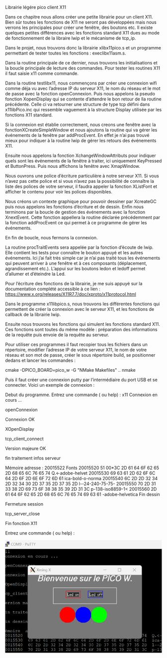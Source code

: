 Librairie légére pico client X11

Dans ce chapitre nous allons créer une petite librairie pour un client X11. Bien sûr toutes les fonctions de X11 ne seront pas développées mais nous verrons les principales pour créer une fenêtre, des boutons etc.  Il existe quelques petites différences avec les fonctions standard X11 dues au mode de fonctionnement de la libraire lwip et le mécanisme de tcp_ip.

Dans le projet, nous trouvons donc la librairie xlibx11pico.s et un programme permettant de tester toutes les fonctions : execlibx11asm.s.

Dans la routine principale de ce dernier, nous trouvons les initialisations et la boucle principale de lecture des commandes. Pour tester les routines X11 il faut saisie x11 comme commande.

Dans la routine testlibx11, nous commençons par créer une connexion wifi comme déja vu avec l’adresse IP du serveur X11, le nom du réseau et le mot de passe avec la fonction openConnexion. Puis nous appelons la pseudo fonction XopenDisplay qui se contente d’attendre le bon retour de lla routine précédente. Celle ci va retourner une structure de type tcp défini dans x11libPico.inc qui ressemble vaguement à la structure Display utilisée par les fonctions X11 standard.

Si la connexion est établie correctement, nous creons une fenêtre avec la fonctionXCreateSimpleWindow et nous ajoutons la routine qui va gérer les événements de la fenêtre par addProcEvent. En effet je n’ai pas trouvé mieux pour indiquer à la routine lwip de gérer les retours des événements X11.

Ensuite nous appelons la fonction XchangeWindowAttributs pour indiquer quels sont les événements de la fenêtre  à traiter, ici uniquement KeyPressed et ButtonPress. Puis nous affichons la fenêtre avec XmapWindow.

Nous ouvrons une police d’écriture particulière à notre serveur X11. Si vous n’avez pas cette police et si vous n’avez pas la possibilité de connaître la liste des polices de votre serveur, il faudra appeler la fonction XListFont et afficher le contenu pour voir les polices disponibles.

Nous créons un contexte graphique pour pouvoir dessiner par XcreateGC puis nous appelons les fonctions d’écriture et de dessin.
Enfin nous terminons par la boucle de gestion des événements avec la fonction XnextEvent. 
Cette fonction appellera la routine déclarée précédemment par la fonction addProcEvent ce qui permet à ce programme de gérer les événements.

En fin de boucle, nous fermons la connexion.

La routine procTraitEvents sera appelée par la fonction d’écoute de lwip. Elle contient les tests pour connaître le bouton appuyé et les autres événements. Ici j’ai fait très simple car je n’ai pas traité tous les événements qui peuvent arriver à une fenêtre et à ces composants (déplacement, agrandissement etc.).
L’appui sur les boutons ledon et ledoff permet d’allumer et d’éteindre la Led.

Pour l’écriture des fonctions de la librairie, je me suis appuyé sur la documentation complété  accessible à ce lien : https://www.x.org/releases/X11R7.7/doc/xproto/x11protocol.html

Dans le programme x11libpico.s, nous trouvons les différentes fonctions qui permettent de créer la connexion avec le serveur X11, et les fonctions de callback de la librairie lwip.

Ensuite nous trouvons les fonctions qui simulent les fonctions standard X11. Ces fonctions sont toutes du même modèle : préparation des informations de la requête puis envoie de la requête au serveur.

Pour utiliser ces programmes il faut recopier tous les fichiers dans un répertoire, modifier l’adresse IP de votre serveur X11, le nom de votre réseau et son mot de passe, créer le sous répertoire build, se positionner dedans et lancer les commandes :

cmake -DPICO_BOARD=pico_w  -G "NMake Makefiles"  ..
nmake

Puis il faut créer une connexion putty par l’intermédiaire du port USB et se connecter.
Voici un exemple de connexion :

Debut du programme.
Entrez une commande ( ou help) :
x11
Connexion en cours ...

openConnexion

Connexion OK

XOpenDisplay

tcp_client_connect

Version majeure OK

fin traitement infos serveur

Mémoire  adresse : 20015522  Fonts
20015520  51 00*3C 2D 61 64 6F 62 65 2D 68 65 6C 76 65 74  Q.<-adobe-helvet
20015530  69 63 61 2D 62 6F 6C 64 2D 6F 2D 6E 6F 72 6D 61  ica-bold-o-norma
20015540  6C 2D 2D 32 34 2D 32 34 30 2D 37 35 2D 37 35 2D  l--24-240-75-75-
20015550  70 2D 31 33 38 2D 69 73 6F 38 38 35 39 2D 31 3C  p-138-iso8859-1<
20015560  2D 61 64 6F 62 65 2D 68 65 6C 76 65 74 69 63 61  -adobe-helvetica
Fin dessin

Fermeture session

tcp_server_close

Fin fonction X11

Entrez une commande ( ou help) :

![Et l’image de l’écran du serveur X11 (Xming sous windows11) ](https://github.com/vincentARM/RaspberryPico/blob/main/Chapitre020/ecranX11picoW.jpg.png)

